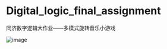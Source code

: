 # Digital_logic_final_assignment
同济数字逻辑大作业——多模式旋转音乐小游戏

![image](https://user-images.githubusercontent.com/105330548/219937766-68a048f7-4e2e-4d87-96cb-326d38532816.png)
